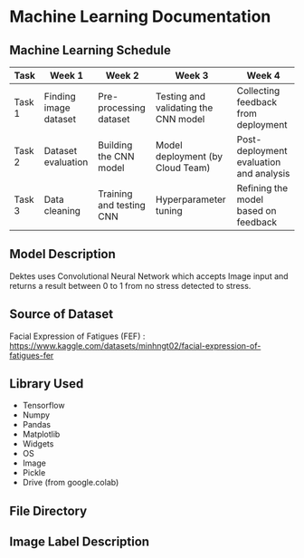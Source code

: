 # Machine Learning Documentation

## Machine Learning Schedule

| Task     | Week 1                 | Week 2                   | Week 3                               | Week 4                                  |
| -------- | ---------------------- | ------------------------ | ------------------------------------ | --------------------------------------- |
| Task 1   | Finding image dataset  | Pre-processing dataset   | Testing and validating the CNN model | Collecting feedback from deployment     |
| Task 2   | Dataset evaluation     | Building the CNN model   | Model deployment (by Cloud Team)     | Post-deployment evaluation and analysis |
| Task 3   | Data cleaning          | Training and testing CNN | Hyperparameter tuning                | Refining the model based on feedback    |


## Model Description
Dektes uses Convolutional Neural Network which accepts Image input and returns a result between 0 to 1 from no stress detected to stress.



## Source of Dataset
Facial Expression of Fatigues (FEF) : https://www.kaggle.com/datasets/minhngt02/facial-expression-of-fatigues-fer



## Library Used
- Tensorflow
- Numpy
- Pandas
- Matplotlib
- Widgets
- OS
- Image
- Pickle
- Drive (from google.colab)



## File Directory



## Image Label Description

